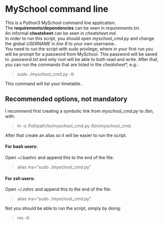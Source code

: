 # MySchool command line
This is a Python3 MySchool command line application.<br />
The **requirements/dependencies** can be seen in *requirements.txt*.<br />
An informal **cheatsheet** can be seen in *cheatsheet.md*.<br />
In order to run this script, you should open *myschool_cmd.py* and change the global *USERNAME* in *line 8* to your own username..<br />
You need to run the script with sudo privilege, where in your first run you will be prompt for a password from MySchool. This password will be saved to *.password.txt* and only root will be able to both read and write. After that, you can run the commands that are listed in the *cheatsheet**, e.g.:

> sudo ./myschool_cmd.py -tt

This command will list your timetable..<br />

## Recommended options, not mandatory
I recommend first creating a symbolic link from *myschool_cmd.py* to */bin*, with:

> ln -s /full/path/to/myschool_cmd.py /bin/myschool_cmd.

After that create an alias so it will be easier to run the script.
#### For bash users:
Open ~/.bashrc and append this to the end of the file:

> alias ms="sudo ./myschool_cmd.py"

#### For zsh users:
Open ~/.zshrc and append this to the end of the file:

> alias ms="sudo ./myschool_cmd.py"

Not you should be able to run the script, simply by doing:

> ms -tt
